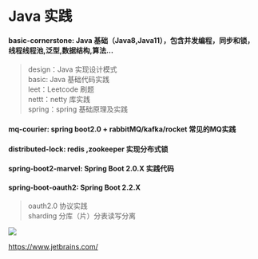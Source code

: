 # Java 实践        
#### basic-cornerstone: Java 基础（Java8,Java11），包含并发编程，同步和锁，线程线程池,泛型,数据结构,算法...
>design：Java 实现设计模式  
>basic: Java 基础代码实践  
>leet：Leetcode 刷题  
>nettt：netty 库实践  
>spring：spring 基础原理及实践 
#### mq-courier: spring boot2.0 + rabbitMQ/kafka/rocket 常见的MQ实践
#### distributed-lock: redis ,zookeeper 实现分布式锁 
#### spring-boot2-marvel: Spring Boot 2.0.X 实践代码
#### spring-boot-oauth2: Spring Boot 2.2.X 
>oauth2.0 协议实践  
>sharding 分库（片）分表读写分离 

<img src="https://www.jetbrains.com/favicon.ico?r=1234">  

https://www.jetbrains.com/
